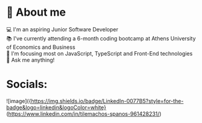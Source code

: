  # :dizzy: About me 
 
 :computer: I'm an aspiring Junior Software Developer <br>
 :books: I've currently attending a 6-month coding bootcamp at Athens University of Economics and Business <br>
 :dart: I'm focusing most on JavaScript, TypeScript and Front-End technologies <br>
 :speech_balloon: Ask me anything!


# Socials:
![image]({https://img.shields.io/badge/LinkedIn-0077B5?style=for-the-badge&logo=linkedin&logoColor=white} (https://www.linkedin.com/in/tilemachos-spanos-961428231/)

